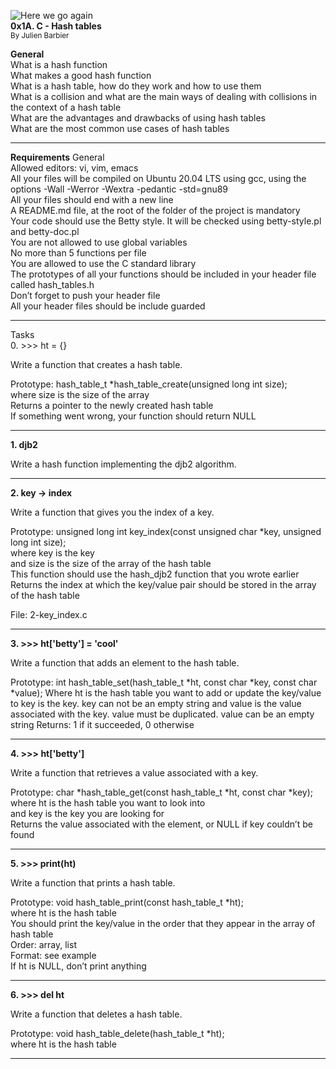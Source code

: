 ![Here we go again](https://assets.website-files.com/6105315644a26f77912a1ada/610540e8b4cd6969794fe673_Holberton_School_logo-04-04.svg)  
**0x1A. C - Hash tables**  
<sub> By Julien Barbier </sub>  
    
     
**General**  
What is a hash function  
What makes a good hash function  
What is a hash table, how do they work and how to use them  
What is a collision and what are the main ways of dealing with collisions in the context of a hash table  
What are the advantages and drawbacks of using hash tables  
What are the most common use cases of hash tables  
___________________________________________________________________________________________________  
**Requirements**
General  
Allowed editors: vi, vim, emacs  
All your files will be compiled on Ubuntu 20.04 LTS using gcc, using the options -Wall -Werror -Wextra -pedantic -std=gnu89  
All your files should end with a new line     
A README.md file, at the root of the folder of the project is mandatory  
Your code should use the Betty style. It will be checked using betty-style.pl and betty-doc.pl  
You are not allowed to use global variables  
No more than 5 functions per file  
You are allowed to use the C standard library  
The prototypes of all your functions should be included in your header file called hash_tables.h  
Don’t forget to push your header file  
All your header files should be include guarded  
  
___________________________________________________________________________________________________  
  
Tasks  
0. >>> ht = {}  
  
Write a function that creates a hash table.  

Prototype: hash_table_t *hash_table_create(unsigned long int size);  
where size is the size of the array  
Returns a pointer to the newly created hash table  
If something went wrong, your function should return NULL  

___________________________________________________________________________________________________  
     
**1. djb2**  
  
Write a hash function implementing the djb2 algorithm.  
  
___________________________________________________________________________________________________  
   
**2. key -> index**
  
Write a function that gives you the index of a key.  
  
Prototype: unsigned long int key_index(const unsigned char *key, unsigned long int size);  
where key is the key  
and size is the size of the array of the hash table  
This function should use the hash_djb2 function that you wrote earlier  
Returns the index at which the key/value pair should be stored in the array of the hash table  

File: 2-key_index.c
___________________________________________________________________________________________________       
**3. >>> ht['betty'] = 'cool'**  
  
Write a function that adds an element to the hash table.  
  
Prototype: int hash_table_set(hash_table_t *ht, const char *key, const char *value);
Where ht is the hash table you want to add or update the key/value to
key is the key. key can not be an empty string
and value is the value associated with the key. value must be duplicated. value can be an empty string
Returns: 1 if it succeeded, 0 otherwise
___________________________________________________________________________________________________  
**4. >>> ht['betty']**
  
Write a function that retrieves a value associated with a key.  
  
Prototype: char *hash_table_get(const hash_table_t *ht, const char *key);  
where ht is the hash table you want to look into  
and key is the key you are looking for  
Returns the value associated with the element, or NULL if key couldn’t be found  
___________________________________________________________________________________________________  
  
**5. >>> print(ht)**
  
Write a function that prints a hash table.  
  
Prototype: void hash_table_print(const hash_table_t *ht);  
where ht is the hash table  
You should print the key/value in the order that they appear in the array of hash table  
Order: array, list  
Format: see example    
If ht is NULL, don’t print anything  
___________________________________________________________________________________________________  
      
**6. >>> del ht**
  
Write a function that deletes a hash table.  
  
Prototype: void hash_table_delete(hash_table_t *ht);  
where ht is the hash table  
  ___________________________________________________________________________________________________  
